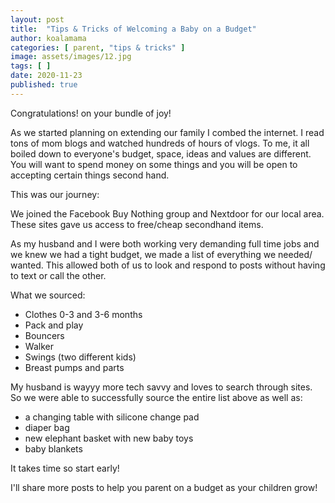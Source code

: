 ```yaml
---
layout: post
title:  "Tips & Tricks of Welcoming a Baby on a Budget"
author: koalamama
categories: [ parent, "tips & tricks" ]
image: assets/images/12.jpg
tags: [ ]
date: 2020-11-23
published: true
---
```


Congratulations! on your bundle of joy!

As we started planning on extending our family I combed the internet. I read tons of mom blogs and watched hundreds of hours of vlogs. To me, it all boiled down to everyone's budget, space, ideas and values are different. You will want to spend money on some things and you will be open to accepting certain things second hand.

This was our journey: 

We joined the Facebook Buy Nothing group and Nextdoor for our local area. These sites gave us access to free/cheap secondhand items.

As my husband and I were both working very demanding full time jobs and we knew we had a tight budget, we made a list of everything we needed/ wanted. This allowed both of us to look and respond to posts without having to text or call the other. 

What we sourced:
- Clothes 0-3 and 3-6 months 
- Pack and play 
- Bouncers 
- Walker 
- Swings (two different kids) 
- Breast pumps and parts

My husband is wayyy more tech savvy and loves to search through sites. So we were able to successfully source the entire list above as well as: 
- a changing table with silicone change pad 
- diaper bag 
- new elephant basket with new baby toys 
- baby blankets 

It takes time so start early! 

I'll share more posts to help you parent on a budget as your children grow!